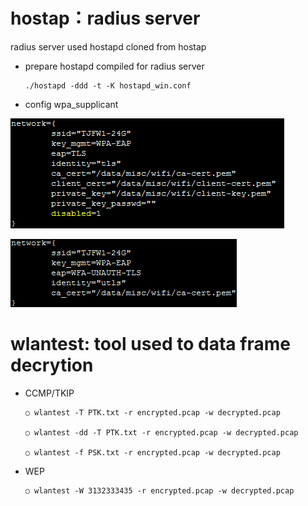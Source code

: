 # hostap：radius server #
radius server used hostapd cloned from hostap

* prepare hostapd compiled for radius server

      ./hostapd -ddd -t -K hostapd_win.conf

* config wpa_supplicant

 ![eap-tls](https://github.com/bigfeng12/hostap-radius/blob/master/pcshow/eap-tls.png)
 
 ![eap-wfa-unauth](https://github.com/bigfeng12/hostap-radius/blob/master/pcshow/wfa-unauth-hs20-osen.png)
# wlantest: tool used to data frame decrytion #

* CCMP/TKIP

      ○ wlantest -T PTK.txt -r encrypted.pcap -w decrypted.pcap
      
      ○ wlantest -dd -T PTK.txt -r encrypted.pcap -w decrypted.pcap
      
      ○ wlantest -f PSK.txt -r encrypted.pcap -w decrypted.pcap
      
* WEP

      ○ wlantest -W 3132333435 -r encrypted.pcap -w decrypted.pcap
